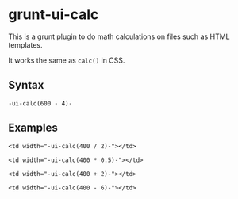 # grunt-ui-calc

This is a grunt plugin to do math calculations on files such as HTML templates.  

It works the same as `calc()` in CSS.

## Syntax  

```
-ui-calc(600 - 4)-
```

## Examples

```
<td width="-ui-calc(400 / 2)-"></td>

<td width="-ui-calc(400 * 0.5)-"></td>

<td width="-ui-calc(400 + 2)-"></td>

<td width="-ui-calc(400 - 6)-"></td>
``` 
